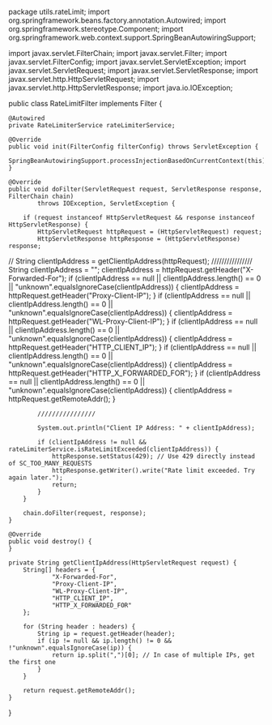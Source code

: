 package utils.rateLimit;
import org.springframework.beans.factory.annotation.Autowired;
import org.springframework.stereotype.Component;
import org.springframework.web.context.support.SpringBeanAutowiringSupport;

import javax.servlet.FilterChain;
import javax.servlet.Filter;
import javax.servlet.FilterConfig;
import javax.servlet.ServletException;
import javax.servlet.ServletRequest;
import javax.servlet.ServletResponse;
import javax.servlet.http.HttpServletRequest;
import javax.servlet.http.HttpServletResponse;
import java.io.IOException;


public class RateLimitFilter implements Filter {

    @Autowired
    private RateLimiterService rateLimiterService;

    @Override
    public void init(FilterConfig filterConfig) throws ServletException {
        SpringBeanAutowiringSupport.processInjectionBasedOnCurrentContext(this);
    }

    @Override
    public void doFilter(ServletRequest request, ServletResponse response, FilterChain chain)
            throws IOException, ServletException {

        if (request instanceof HttpServletRequest && response instanceof HttpServletResponse) {
            HttpServletRequest httpRequest = (HttpServletRequest) request;
            HttpServletResponse httpResponse = (HttpServletResponse) response;

//            String clientIpAddress = getClientIpAddress(httpRequest);
            ////////////////
            String clientIpAddress = "";
            clientIpAddress = httpRequest.getHeader("X-Forwarded-For");
            if (clientIpAddress == null || clientIpAddress.length() == 0 || "unknown".equalsIgnoreCase(clientIpAddress)) {
                clientIpAddress = httpRequest.getHeader("Proxy-Client-IP");
            }
            if (clientIpAddress == null || clientIpAddress.length() == 0 || "unknown".equalsIgnoreCase(clientIpAddress)) {
                clientIpAddress = httpRequest.getHeader("WL-Proxy-Client-IP");
            }
            if (clientIpAddress == null || clientIpAddress.length() == 0 || "unknown".equalsIgnoreCase(clientIpAddress)) {
                clientIpAddress = httpRequest.getHeader("HTTP_CLIENT_IP");
            }
            if (clientIpAddress == null || clientIpAddress.length() == 0 || "unknown".equalsIgnoreCase(clientIpAddress)) {
                clientIpAddress = httpRequest.getHeader("HTTP_X_FORWARDED_FOR");
            }
            if (clientIpAddress == null || clientIpAddress.length() == 0 || "unknown".equalsIgnoreCase(clientIpAddress)) {
                clientIpAddress = httpRequest.getRemoteAddr();
            }
            
            
            ////////////////

            System.out.println("Client IP Address: " + clientIpAddress);

            if (clientIpAddress != null && rateLimiterService.isRateLimitExceeded(clientIpAddress)) {
                httpResponse.setStatus(429); // Use 429 directly instead of SC_TOO_MANY_REQUESTS
                httpResponse.getWriter().write("Rate limit exceeded. Try again later.");
                return;
            }
        }

        chain.doFilter(request, response);
    }

    @Override
    public void destroy() {
    }

    private String getClientIpAddress(HttpServletRequest request) {
        String[] headers = {
                "X-Forwarded-For",
                "Proxy-Client-IP",
                "WL-Proxy-Client-IP",
                "HTTP_CLIENT_IP",
                "HTTP_X_FORWARDED_FOR"
        };

        for (String header : headers) {
            String ip = request.getHeader(header);
            if (ip != null && ip.length() != 0 && !"unknown".equalsIgnoreCase(ip)) {
                return ip.split(",")[0]; // In case of multiple IPs, get the first one
            }
        }

        return request.getRemoteAddr();
    }
}
